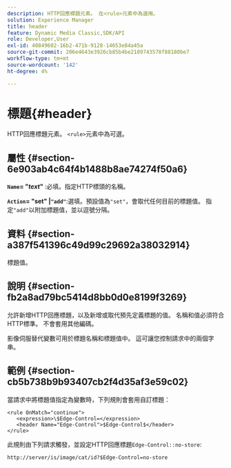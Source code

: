 ```yaml
---
description: HTTP回應標題元素。 在<rule>元素中為選用。
solution: Experience Manager
title: header
feature: Dynamic Media Classic,SDK/API
role: Developer,User
exl-id: 40849602-16b2-471b-9128-14653e84a45a
source-git-commit: 206e4643e3926cb85b4be2189743578f88180be7
workflow-type: tm+mt
source-wordcount: '142'
ht-degree: 4%

---
```


# 標題{#header}

HTTP回應標題元素。 `<rule>`元素中為可選。

## 屬性 {#section-6e903ab4c64f4b1488b8ae74274f50a6}

**`Name`= &quot;*text*&quot;** :必填。指定HTTP標頭的名稱。

**`Action`= &quot;set&quot; |`"add"`**:選填。預設值為`"set"`，會取代任何目前的標題值。 指定`"add"`以附加標題值，並以逗號分隔。

## 資料 {#section-a387f541396c49d99c29692a38032914}

標題值。

## 說明 {#section-fb2a8ad79bc5414d8bb0d0e8199f3269}

允許新增HTTP回應標題，以及新增或取代預先定義標題的值。 名稱和值必須符合HTTP標準。 不會套用其他編碼。

影像伺服替代變數可用於標題名稱和標題值中。 這可讓您控制請求中的兩個字串。

## 範例 {#section-cb5b738b9b93407cb2f4d35af3e59c02}

當請求中將標題值指定為變數時，下列規則會套用自訂標題：

```
<rule OnMatch="continue">
   <expression>\$Edge-Control=</expression>
   <header Name="Edge-Control">$Edge-Control$</header>
</rule>
```

此規則由下列請求觸發，並設定HTTP回應標題`Edge-Control::no-store`:

`http://server/is/image/cat/id?$Edge-Control=no-store`

